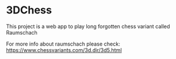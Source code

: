 # 3DChess

This project is a web app to play long forgotten chess variant called Raumschach

For more info about raumschach please check: https://www.chessvariants.com/3d.dir/3d5.html

